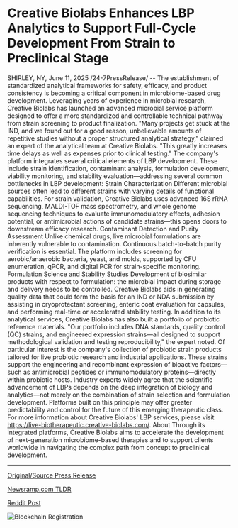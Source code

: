 # Creative Biolabs Enhances LBP Analytics to Support Full-Cycle Development From Strain to Preclinical Stage

SHIRLEY, NY, June 11, 2025 /24-7PressRelease/ -- The establishment of standardized analytical frameworks for safety, efficacy, and product consistency is becoming a critical component in microbiome-based drug development. Leveraging years of experience in microbial research, Creative Biolabs has launched an advanced microbial service platform designed to offer a more standardized and controllable technical pathway from strain screening to product finalization.  "Many projects get stuck at the IND, and we found out for a good reason, unbelievable amounts of repetitive studies without a proper structured analytical strategy," claimed an expert of the analytical team at Creative Biolabs. "This greatly increases time delays as well as expenses prior to clinical testing."  The company's platform integrates several critical elements of LBP development. These include strain identification, contaminant analysis, formulation development, viability monitoring, and stability evaluation—addressing several common bottlenecks in LBP development:  Strain Characterization Different microbial sources often lead to different strains with varying details of functional capabilities. For strain validation, Creative Biolabs uses advanced 16S rRNA sequencing, MALDI-TOF mass spectrometry, and whole genome sequencing techniques to evaluate immunomodulatory effects, adhesion potential, or antimicrobial actions of candidate strains—this opens doors to downstream efficacy research.  Contaminant Detection and Purity Assessment Unlike chemical drugs, live microbial formulations are inherently vulnerable to contamination. Continuous batch-to-batch purity verification is essential. The platform includes screening for aerobic/anaerobic bacteria, yeast, and molds, supported by CFU enumeration, qPCR, and digital PCR for strain-specific monitoring.  Formulation Science and Stability Studies Development of biosimilar products with respect to formulation: the microbial impact during storage and delivery needs to be controlled. Creative Biolabs aids in generating quality data that could form the basis for an IND or NDA submission by assisting in cryoprotectant screening, enteric coat evaluation for capsules, and performing real-time or accelerated stability testing.  In addition to its analytical services, Creative Biolabs has also built a portfolio of probiotic reference materials. "Our portfolio includes DNA standards, quality control (QC) strains, and engineered expression strains—all designed to support methodological validation and testing reproducibility," the expert noted.  Of particular interest is the company's collection of probiotic strain products tailored for live probiotic research and industrial applications. These strains support the engineering and recombinant expression of bioactive factors—such as antimicrobial peptides or immunomodulatory proteins—directly within probiotic hosts.  Industry experts widely agree that the scientific advancement of LBPs depends on the deep integration of biology and analytics—not merely on the combination of strain selection and formulation development. Platforms built on this principle may offer greater predictability and control for the future of this emerging therapeutic class.  For more information about Creative Biolabs' LBP services, please visit https://live-biotherapeutic.creative-biolabs.com/.  About Through its integrated platforms, Creative Biolabs aims to accelerate the development of next-generation microbiome-based therapies and to support clients worldwide in navigating the complex path from concept to preclinical development. 

---

[Original/Source Press Release](https://www.24-7pressrelease.com/press-release/523675/creative-biolabs-enhances-lbp-analytics-to-support-full-cycle-development-from-strain-to-preclinical-stage)
                    

[Newsramp.com TLDR](https://newsramp.com/curated-news/creative-biolabs-launches-advanced-platform-for-microbiome-drug-development/2000090e0047365ce1962b7d4b37164d) 

 



[Reddit Post](https://www.reddit.com/r/newsramp/comments/1l8mfkm/creative_biolabs_launches_advanced_platform_for/) 



![Blockchain Registration](https://cdn.newsramp.app/24-7PressRelease/qrcode/256/11/nora_mHb.webp)